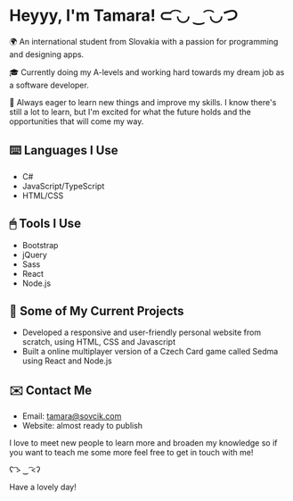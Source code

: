 # Heyyy, I'm Tamara! ⊂ ͡◡ ‿ ͡◡つ

🌍 An international student from Slovakia with a passion for programming and designing apps.

🎓 Currently doing my A-levels and working hard towards my dream job as a software developer.

💪 Always eager to learn new things and improve my skills. I know there's still a lot to learn, but I'm excited for what the future holds and the opportunities that will come my way.

## ⌨️ Languages I Use

- C#
- JavaScript/TypeScript
- HTML/CSS

## 🖱 Tools I Use

- Bootstrap
- jQuery
- Sass
- React
- Node.js

## 🌟 Some of My Current Projects

- Developed a responsive and user-friendly personal website from scratch, using HTML, CSS and Javascript
- Built a online multiplayer version of a Czech Card game called Sedma using React and Node.js


## ✉️ Contact Me

- Email: [tamara@sovcik.com](mailto:tamara@sovcik.com)
- Website: almost ready to publish 

I love to meet new people to learn more and broaden my knowledge so if you want to teach me some more feel free to get in touch with me! 

ʕ ͡> ‿ ͡<ʔ

Have a lovely day!
